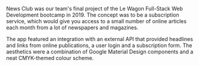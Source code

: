 News Club was our team's final project of the Le Wagon Full-Stack Web Development bootcamp in 2019. The concept was to be a subscription service, which would give you access to a small number of online articles each month from a lot of newspapers and magazines.

The app featured an integration with an external API that provided headlines and links from online publications, a user login and a subscription form. The aesthetics were a combination of Google Material Design components and a neat CMYK-themed colour scheme.
